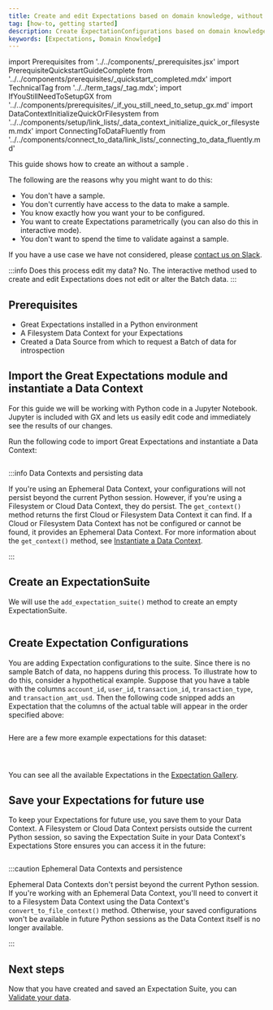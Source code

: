 ```yaml
---
title: Create and edit Expectations based on domain knowledge, without inspecting data directly
tag: [how-to, getting started]
description: Create ExpectationConfigurations based on domain knowledge.
keywords: [Expectations, Domain Knowledge]
---
```


import Prerequisites from '../../components/_prerequisites.jsx'
import PrerequisiteQuickstartGuideComplete from '../../components/prerequisites/_quickstart_completed.mdx'
import TechnicalTag from '../../term_tags/_tag.mdx';
import IfYouStillNeedToSetupGX from '../../components/prerequisites/_if_you_still_need_to_setup_gx.md'
import DataContextInitializeQuickOrFilesystem from '../../components/setup/link_lists/_data_context_initialize_quick_or_filesystem.mdx'
import ConnectingToDataFluently from '../../components/connect_to_data/link_lists/_connecting_to_data_fluently.md'

This guide shows how to create an <TechnicalTag tag="expectation_suite" text="Expectation Suite" /> without a sample <TechnicalTag tag="batch" text="Batch" />.

The following are the reasons why you might want to do this:

- You don't have a sample.
- You don't currently have access to the data to make a sample.
- You know exactly how you want your <TechnicalTag tag="expectation" text="Expectations" /> to be configured.
- You want to create Expectations parametrically (you can also do this in interactive mode).
- You don't want to spend the time to validate against a sample.

If you have a use case we have not considered, please [contact us on Slack](https://greatexpectations.io/slack).

:::info Does this process edit my data?
No.  The interactive method used to create and edit Expectations does not edit or alter the Batch data.
:::


## Prerequisites

<Prerequisites>

- Great Expectations installed in a Python environment
- A Filesystem Data Context for your Expectations
- Created a Data Source from which to request a Batch of data for introspection

</Prerequisites>

## Import the Great Expectations module and instantiate a Data Context

For this guide we will be working with Python code in a Jupyter Notebook. Jupyter is included with GX and lets us easily edit code and immediately see the results of our changes.

Run the following code to import Great Expectations and instantiate a Data Context:

```python title="Python" name="version-0.17.23 docs/docusaurus/versioned_docs/version-0.17.23/guides/expectations/how_to_create_and_edit_an_expectationsuite_domain_knowledge.py get_data_context"
```

:::info Data Contexts and persisting data

If you're using an Ephemeral Data Context, your configurations will not persist beyond the current Python session.  However, if you're using a Filesystem or Cloud Data Context, they do persist.  The `get_context()` method returns the first Cloud or Filesystem Data Context it can find.  If a Cloud or Filesystem Data Context has not be configured or cannot be found, it provides an Ephemeral Data Context.  For more information about the `get_context()` method, see [Instantiate a Data Context](/guides/setup/configuring_data_contexts/instantiating_data_contexts/instantiate_data_context.md).

:::

## Create an ExpectationSuite 

We will use the `add_expectation_suite()` method to create an empty ExpectationSuite.

```python title="Python" name="version-0.17.23 docs/docusaurus/versioned_docs/version-0.17.23/guides/expectations/how_to_create_and_edit_an_expectationsuite_domain_knowledge.py create_expectation_suite"
```

## Create Expectation Configurations

You are adding Expectation configurations to the suite. Since there is no sample Batch of data, no <TechnicalTag tag="validation" text="Validation" /> happens during this process. To illustrate how to do this, consider a hypothetical example. Suppose that you have a table with the columns ``account_id``, ``user_id``, ``transaction_id``, ``transaction_type``, and ``transaction_amt_usd``. Then the following code snipped adds an Expectation that the columns of the actual table will appear in the order specified above:

```python title="Python" name="version-0.17.23 docs/docusaurus/versioned_docs/version-0.17.23/guides/expectations/how_to_create_and_edit_an_expectationsuite_domain_knowledge.py create_expectation_1"
```

Here are a few more example expectations for this dataset:


```python title="Python" name="version-0.17.23 docs/docusaurus/versioned_docs/version-0.17.23/guides/expectations/how_to_create_and_edit_an_expectationsuite_domain_knowledge.py create_expectation_2"
```

```python title="Python" name="version-0.17.23 docs/docusaurus/versioned_docs/version-0.17.23/guides/expectations/how_to_create_and_edit_an_expectationsuite_domain_knowledge.py create_expectation_3"
```

```python title="Python" name="version-0.17.23 docs/docusaurus/versioned_docs/version-0.17.23/guides/expectations/how_to_create_and_edit_an_expectationsuite_domain_knowledge.py create_expectation_4"
```

You can see all the available Expectations in the [Expectation Gallery](https://greatexpectations.io/expectations).

## Save your Expectations for future use

To keep your Expectations for future use, you save them to your Data Context.  A Filesystem or Cloud Data Context persists outside the current Python session, so saving the Expectation Suite in your Data Context's Expectations Store ensures you can access it in the future:

```python title="Python" name="version-0.17.23 docs/docusaurus/versioned_docs/version-0.17.23/guides/expectations/how_to_create_and_edit_an_expectationsuite_domain_knowledge.py save_expectation_suite"
```

:::caution Ephemeral Data Contexts and persistence

Ephemeral Data Contexts don't persist beyond the current Python session.  If you're working with an Ephemeral Data Context, you'll need to convert it to a Filesystem Data Context using the Data Context's `convert_to_file_context()` method.  Otherwise, your saved configurations won't be available in future Python sessions as the Data Context itself is no longer available.

:::

## Next steps

Now that you have created and saved an Expectation Suite, you can [Validate your data](/guides/validation/validate_data_overview.md).